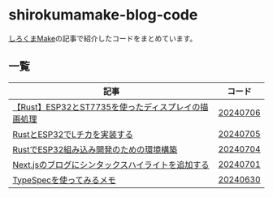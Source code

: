 # shirokumamake-blog-code

[しろくまMake](https://shirokumamake.jp)の記事で紹介したコードをまとめています。

## 一覧

| 記事                                                                         | コード                              |
|----------------------------------------------------------------------------|----------------------------------|
| [【Rust】ESP32とST7735を使ったディスプレイの描画処理](https://shirokumamake.jp/dev/20240706) | [20240706](./20240706/README.md) |
| [RustとESP32でLチカを実装する](https://shirokumamake.jp/dev/20240705)               | [20240705](./20240705/README.md) |
| [RustでESP32組み込み開発のための環境構築](https://shirokumamake.jp/dev/20240704)          | [20240704](./20240704/README.md) |
| [Next.jsのブログにシンタックスハイライトを追加する](https://shirokumamake.jp/dev/20240701)      | [20240701](./20240701/README.md) |
| [TypeSpecを使ってみるメモ](https://shirokumamake.jp/dev/20240630)                  | [20240630](./20240630/README.md) |
